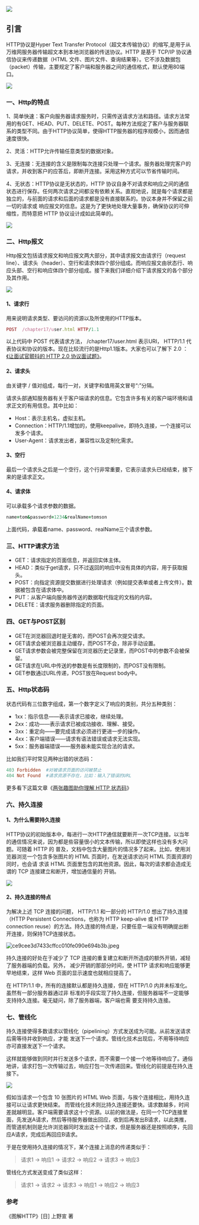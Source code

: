 ![](https://app.yinxiang.com/shard/s5/res/affa0944-c2df-4fb1-82f4-c76d9531e1f0.jpg)

## 引言

HTTP协议是Hyper Text Transfer Protocol（超文本传输协议）的缩写,是用于从万维网服务器传输超文本到本地浏览器的传送协议。HTTP 是基于 TCP/IP 协议通信协议来传递数据（HTML 文件、图片文件、查询结果等）。它不涉及数据包（packet）传输，主要规定了客户端和服务器之间的通信格式，默认使用80端口。

![](https://app.yinxiang.com/shard/s5/res/58e9a844-76e9-4c2f-98a7-596f995bf45f.jpg)

### 一、Http的特点

1、简单快速：客户向服务器请求服务时，只需传送请求方法和路径。请求方法常用的有GET、HEAD、PUT、DELETE、POST。每种方法规定了客户与服务器联系的类型不同。由于HTTP协议简单，使得HTTP服务器的程序规模小，因而通信速度很快。

2、灵活：HTTP允许传输任意类型的数据对象。

3、无连接：无连接的含义是限制每次连接只处理一个请求。服务器处理完客户的请求，并收到客户的应答后，即断开连接。采用这种方式可以节省传输时间。

4、无状态：HTTP协议是无状态的，HTTP 协议自身不对请求和响应之间的通信状态进行保存。任何两次请求之间都没有依赖关系。直观地说，就是每个请求都是独立的，与前面的请求和后面的请求都是没有直接联系的。协议本身并不保留之前一切的请求或 响应报文的信息。这是为了更快地处理大量事务，确保协议的可伸缩性，而特意把 HTTP 协议设计成如此简单的。

![](https://app.yinxiang.com/shard/s5/res/f29f0a01-f224-437b-bc12-09fef8822b24.jpg)

### 二、Http报文

Http报文包括请求报文和响应报文两大部分，其中请求报文由请求行（request line）、请求头（header）、空行和请求体四个部分组成。而响应报文由状态行、响应头部、空行和响应体四个部分组成。接下来我们详细介绍下请求报文的各个部分及其作用。

![](https://app.yinxiang.com/shard/s5/res/b5f32b8f-92d6-4116-ae61-29950799355a.jpg)

#### 1、请求行

用来说明请求类型、要访问的资源以及所使用的HTTP版本。

```ruby
POST  /chapter17/user.html HTTP/1.1
```

以上代码中 POST 代表请求方法， /chapter17/user.html 表示URI， HTTP/1.1 代表协议和协议的版本。现在比较流行的是Http1.1版本。大家也可以了解下 2.0 ：[《让面试官颤抖的 HTTP 2.0 协议面试题》](http://mp.weixin.qq.com/s?__biz=MzI3ODcxMzQzMw==&mid=2247486710&idx=2&sn=2ebb8532a404f8d7bc295641f253f1d7&chksm=eb5389c0dc2400d68a8adbedb86e30c487261dd4346a7a3c36c15cb75846c3187c42688aff50&scene=21#wechat_redirect)。

#### 2、请求头

由关键字 / 值对组成，每行一对，关键字和值用英文冒号“:”分隔。

请求头部通知服务器有关于客户端请求的信息。它包含许多有关的客户端环境和请求正文的有用信息。其中比如：

+ Host：表示主机名，虚拟主机。
+ Connection：HTTP/1.1增加的，使用keepalive，即持久连接，一个连接可以发多个请求。
+ User-Agent：请求发出者，兼容性以及定制化需求。

#### 3、空行

最后一个请求头之后是一个空行，这个行非常重要，它表示请求头已经结束，接下来的是请求正文。

#### 4、请求体

可以承载多个请求参数的数据。

```ruby
name=tom&password=1234&realName=tomson
```

上面代码，承载着name、password、realName三个请求参数。

### 三、HTTP请求方法

+ GET：请求指定的页面信息，并返回实体主体。
+ HEAD：类似于get请求，只不过返回的响应中没有具体的内容，用于获取报头。
+ POST：向指定资源提交数据进行处理请求（例如提交表单或者上传文件）。数据被包含在请求体中。
+ PUT：从客户端向服务器传送的数据取代指定的文档的内容。
+ DELETE：请求服务器删除指定的页面。

### 四、GET与POST区别

+ GET在浏览器回退时是无害的，而POST会再次提交请求。
+ GET请求会被浏览器主动缓存，而POST不会，除非手动设置。
+ GET请求参数会被完整保留在浏览器历史记录里，而POST中的参数不会被保留。
+ GET请求在URL中传送的参数是有长度限制的，而POST没有限制。
+ GET参数通过URL传递，POST放在Request body中。

### 五、Http状态码

状态代码有三位数字组成，第一个数字定义了响应的类别，共分五种类别：

+ 1xx：指示信息——表示请求已接收，继续处理。
+ 2xx：成功——表示请求已被成功接收、理解、接受。
+ 3xx：重定向——要完成请求必须进行更进一步的操作。
+ 4xx：客户端错误——请求有语法错误或请求无法实现。
+ 5xx：服务器端错误——服务器未能实现合法的请求。

比如我们平时常见两种出错的状态码：

```ruby
403 Forbidden  #对被请求页面的访问被禁止
404 Not Found  #请求资源不存在，比如：输入了错误的URL
```

更多看下这篇文章《[两张趣图助你理解 HTTP 状态码](http://mp.weixin.qq.com/s?__biz=MzI3ODcxMzQzMw==&mid=2247487311&idx=2&sn=587df751ae6e2c0eec1fe0bc0bfef9c1&chksm=eb538a79dc24036f0b2dd5363a59b2db0dcda3fc2dba543d648b84f328e8af2175e167a9422d&scene=21#wechat_redirect)》

### 六、持久连接

#### 1、为什么需要持久连接

HTTP协议的初始版本中，每进行一次HTTP通信就要断开一次TCP连接。以当年的通信情况来说，因为都是些容量很小的文本传输，所以即使这样也没有多大问题。可随着 HTTP 的 普及，文档中包含大量图片的情况多了起来。比如，使用浏览器浏览一个包含多张图片的 HTML 页面时，在发送请求访问 HTML 页面资源的同时，也会请 求该 HTML 页面里包含的其他资源。因此，每次的请求都会造成无谓的 TCP 连接建立和断开，增加通信量的 开销。

![](https://app.yinxiang.com/shard/s5/res/5d3c0e8c-31a7-41fb-a07c-9afa2591073d.jpg)

#### 2、持久连接的特点

为解决上述 TCP 连接的问题， HTTP/1.1 和一部分的 HTTP/1.0 想出了持久连接（HTTP Persistent Connections，也称为 HTTP keep-alive 或 HTTP connection reuse）的方法。持久连接的特点是，只要任意一端没有明确提出断开连接，则保持TCP连接状态。

![ce9cee3d7433cffcc010fe090e694b3b.jpeg](https://app.yinxiang.com/shard/s5/res/845a12bc-391a-4b4e-ae0b-5824463ca2e5.jpg)

持久连接的好处在于减少了 TCP 连接的重复建立和断开所造成的额外开销，减轻了服务器端的负载。另外， 减少开销的那部分时间，使 HTTP 请求和响应能够更早地结束，这样 Web 页面的显示速度也就相应提高了。

在 HTTP/1.1 中，所有的连接默认都是持久连接，但在 HTTP/1.0 内并未标准化。虽然有一部分服务器通过非 标准的手段实现了持久连接，但服务器端不一定能够支持持久连接。毫无疑问，除了服务器端，客户端也需 要支持持久连接。

### 七、管线化

持久连接使得多数请求以管线化（pipelining）方式发送成为可能。从前发送请求后需等待并收到响应，才能 发送下一个请求。管线化技术出现后，不用等待响应亦可直接发送下一个请求。

这样就能够做到同时并行发送多个请求，而不需要一个接一个地等待响应了。通俗地讲，请求打包一次传输过去，响应打包一次传递回来。管线化的前提是在持久连接下。

![](https://app.yinxiang.com/shard/s5/res/81e2500a-e8e4-402e-94b0-4b2f362f576d.jpg)

假如当请求一个包含 10 张图片的 HTML Web 页面，与挨个连接相比，用持久连接可以让请求更快结束。 而管线化技术则比持久连接还要快。请求数越多，时间差就越明显。客户端需要请求这十个资源。以前的做法是，在同一个TCP连接里面，先发送A请求，然后等待服务器做出回应，收到后再发出B请求，以此类推，而管道机制则是允许浏览器同时发出这十个请求，但是服务器还是按照顺序，先回应A请求，完成后再回应B请求。

于是在使用持久连接的情况下，某个连接上消息的传递类似于：

> 请求1 -> 响应1 -> 请求2 -> 响应2 -> 请求3 -> 响应3

管线化方式发送变成了类似这样：

> 请求1 -> 请求2 -> 请求3 -> 响应1 -> 响应2 -> 响应3

### 参考

《图解HTTP》[日] 上野宣 著
